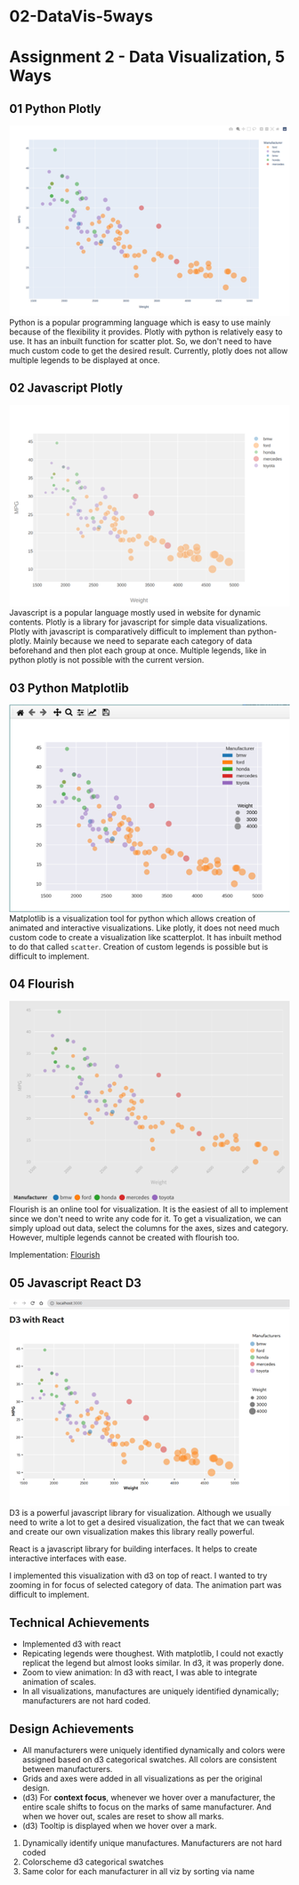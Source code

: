 # 02-DataVis-5ways

Assignment 2 - Data Visualization, 5 Ways  
===

## 01 Python Plotly
![python-plotly](01-python-plotly/screenshot.png)
Python is a popular programming language which is easy to use mainly because of the flexibility it provides. Plotly with python is relatively easy to use. It has an inbuilt function for scatter plot. So, we don't need to have much custom code to get the desired result. Currently, plotly does not allow multiple legends to be displayed at once. 

## 02 Javascript Plotly
![javascript-plotly](02-javascript-plotly/javascript-plotly.png)
Javascript is a popular language mostly used in website for dynamic contents. Plotly is a library for javascript for simple data visualizations. Plotly with javascript is comparatively difficult to implement than python-plotly. Mainly because we need to separate each category of data beforehand and then plot each group at once. Multiple legends, like in python plotly is not possible with the current version.

## 03 Python Matplotlib
![matplotlib](./03-python-matplotlib/python-matplotlib.png)
Matplotlib is a visualization tool for python which allows creation of animated and interactive visualizations. Like plotly, it does not need much custom code to create a visualization like scatterplot. It has inbuilt method to do that called `scatter`. Creation of custom legends is possible but is difficult to implement.

## 04 Flourish
![flourish](./04-flourish/cars-visualization-flourish@2x.png)
Flourish is an online tool for visualization. It is the easiest of all to implement since we don't need to write any code for it. To get a visualization, we can simply upload out data, select the columns for the axes, sizes and category. However, multiple legends cannot be created with flourish too.

Implementation: [Flourish](https://public.flourish.studio/visualisation/8644756/)


## 05 Javascript React D3
![d3](./05-javascript-d3/d3-react.png)
D3 is a powerful javascript library for visualization. Although we usually need to write a lot to get a desired visualization, the fact that we can tweak and create our own visualization makes this library really powerful. 

React is a javascript library for building interfaces. It helps to create interactive interfaces with ease.

I implemented this visualization with d3 on top of react. I wanted to try zooming in for focus of selected category of data. The animation part was difficult to implement.


## Technical Achievements
- Implemented d3 with react
- Repicating legends were thoughest. With matplotlib, I could not exactly replicat the legend but almost looks similar. In d3, it was properly done.
- Zoom to view animation: In d3 with react, I was able to integrate animation of scales.
- In all visualizations, manufactures are uniquely identified dynamically; manufacturers are not hard coded.


## Design Achievements
- All manufacturers were uniquely identified dynamically and colors were assigned based on d3 categorical swatches. All colors are consistent between manufacturers.
- Grids and axes were added in all visualizations as per the original design.
- (d3) For **context focus**, whenever we hover over a manufacturer, the entire scale shifts to focus on the marks of same manufacturer. And when we hover out, scales are reset to show all marks.
- (d3) Tooltip is displayed when we hover over a mark.


1. Dynamically identify unique manufactures. Manufacturers are not hard coded
2. Colorscheme d3 categorical swatches
3. Same color for each manufacturer in all viz by sorting via name
<!-- Targeting (eye movement) d3 -->
